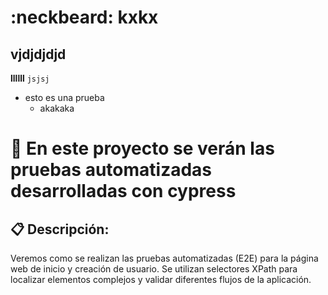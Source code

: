 
# :neckbeard: kxkx
## vjdjdjdjd
**llllll**
`jsjsj`
- esto es una prueba
  - akakaka


# :floppy_disk:  En este proyecto se verán las pruebas automatizadas desarrolladas con cypress 
## :clipboard: Descripción: 
Veremos como se realizan las pruebas automatizadas (E2E)  para la página web de inicio y creación de usuario. Se utilizan selectores XPath para localizar elementos complejos y validar diferentes flujos de la aplicación.
## 

